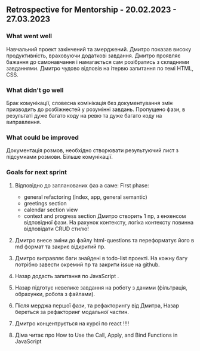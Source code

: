 ## Retrospective for Mentorship - 20.02.2023 - 27.03.2023

### What went well
  Навчальний проект закінчений та змерджений.
  Дмитро показав високу продуктивність, враховуючи додаткові завдання.
  Дмитро проявляє бажання до самонавчання і намагається сам розібратись з складними завданнями.
  Дмитро чудово відповів на ітервю запитання по темі HTML, CSS.

### What didn't go well
  Брак комунікації, словесна комінікація без документування змін призводить до розбіжнестей у розумінні завдань.
  Пропущено фази, в результаті дуже багато коду на ревю та дуже багато коду на виправлення.

### What could be improved
  Документація розмов, необхідно створювати результуючий лист з підсумками розмови.
  Більше комунікації.

### Goals for next sprint
  1. Відповідно до запланованих фаз а саме: 
      First phase: 
        - general refactoring (index, app, general semantic)
        - greetings section 
        - calendar section view 
        - context and progress section 
    Дмитро створить 1 пр, з енхенсом відповідної фази.
    На рахунок контексту, логіка контексту повинна відповідати CRUD стилю!

  2. Дмитро внесе зміни до файлу html-questions та переформатує його в md формат та закриє відкритий пр. 
  3. Дмитро виправляє баги знайдені в todo-list проекті. На кожну багу потрібно завести окремий пр та закрити issue на github.

  4. Назар додасть запитання по JavaScript . 
  5. Назар підготує невелике завдання на роботу з даними (фільтрація, обрахунки, робота з файлами).
  6. Після мерджа першої фази, та рефакторингу від Дмитра, Назар береться за рефакторинг модальної частин.

  7. Дмитро концентрується на курсі по react !!!!
  8. Діма читає про How to Use the Call, Apply, and Bind Functions in JavaScript